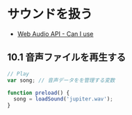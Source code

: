# サウンドを扱う

- [Web Audio API - Can I use](http://caniuse.com/#feat=audio-api)


## 10.1 音声ファイルを再生する


```js
// Play
var song; // 音声データをを管理する変数

function preload() {
  song = loadSound('jupiter.wav');
}
```